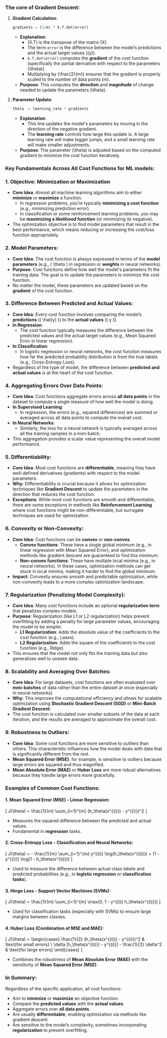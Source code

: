 





### The core of **Gradient Descent**:


1. **Gradient Calculation**:
   ```python
   gradients = (2/m) * X.T.dot(error)
   ```
   - **Explanation**:
     - \(X.T\) is the transpose of the matrix \(X\).
     - The term `error` is the difference between the model’s predictions and the actual target values (\(y\)).
     - `X.T.dot(error)` computes the **gradient** of the cost function (specifically the partial derivative with respect to the parameters \(\theta\)).
     - Multiplying by \(\frac{2}{m}\) ensures that the gradient is properly scaled to the number of data points \(m\).
   - **Purpose**: This computes the **direction** and **magnitude** of change needed to update the parameters \(\theta\).

2. **Parameter Update**:
   ```python
   theta -= learning_rate * gradients
   ```
   - **Explanation**:
     - This line updates the model's parameters by moving in the direction of the negative gradient.
     - The **learning rate** controls how large this update is. A large learning rate will make bigger jumps, and a small learning rate will make smaller adjustments.
   - **Purpose**: The parameter \(\theta\) is adjusted based on the computed gradient to minimize the cost function iteratively.




### Key Fundamentals Across All Cost Functions for ML models:

### 1. **Objective: Minimization or Maximization**
   - **Core Idea**: Almost all machine learning algorithms aim to either **minimize** or **maximize** a function.
     - In regression problems, you're typically **minimizing a cost function** (e.g., minimizing prediction error).
     - In classification or some reinforcement learning problems, you may be **maximizing a likelihood function** (or minimizing its negative).
   - The optimization objective is to find model parameters that result in the best performance, which means reducing or increasing the cost/loss function appropriately.

### 2. **Model Parameters**:
   - **Core Idea**: The cost function is always expressed in terms of the **model parameters** (e.g., \( \theta \) in regression or **weights** in neural networks).
   - **Purpose**: Cost functions define how well the model's parameters fit the training data. The goal is to update the parameters to minimize the cost function.
   - No matter the model, these parameters are updated based on the **gradient** of the cost function.

### 3. **Difference Between Predicted and Actual Values**:
   - **Core Idea**: Every cost function involves comparing the model’s **predictions** (\( \hat{y} \)) to the **actual values** (\( y \)).
   - **In Regression**:
     - The cost function typically measures the difference between the predicted values and the actual target values (e.g., Mean Squared Error in linear regression).
   - **In Classification**:
     - In logistic regression or neural networks, the cost function measures how far the predicted probability distribution is from the true labels (e.g., Cross-Entropy Loss).
   - Regardless of the type of model, the difference between **predicted and actual values** is at the heart of the cost function.

### 4. **Aggregating Errors Over Data Points**:
   - **Core Idea**: Cost functions aggregate errors across **all data points** in the dataset to compute a single measure of how well the model is doing.
   - **In Supervised Learning**:
     - In regression, the errors (e.g., squared differences) are summed or averaged across all data points to compute the overall cost.
   - **In Neural Networks**:
     - Similarly, the loss for a neural network is typically averaged across all the training samples in a mini-batch.
   - This aggregation provides a scalar value representing the overall model performance.

### 5. **Differentiability**:
   - **Core Idea**: Most cost functions are **differentiable**, meaning they have well-defined derivatives (gradients) with respect to the model parameters.
   - **Why**: Differentiability is crucial because it allows for optimization techniques like **Gradient Descent** to update the parameters in the direction that reduces the cost function.
   - **Exceptions**: While most cost functions are smooth and differentiable, there are some exceptions in methods like **Reinforcement Learning** where cost functions might be non-differentiable, but surrogate techniques are used for optimization.

### 6. **Convexity or Non-Convexity**:
   - **Core Idea**: Cost functions can be **convex** or **non-convex**.
     - **Convex functions**: These have a single global minimum (e.g., in linear regression with Mean Squared Error), and optimization methods like gradient descent are guaranteed to find this minimum.
     - **Non-convex functions**: These have multiple local minima (e.g., in neural networks). In these cases, optimization methods can get stuck in local minima, making it harder to find the global minimum.
   - **Impact**: Convexity ensures smooth and predictable optimization, while non-convexity leads to a more complex optimization landscape.

### 7. **Regularization (Penalizing Model Complexity)**:
   - **Core Idea**: Many cost functions include an optional **regularization term** that penalizes complex models.
   - **Purpose**: Regularization (like L1 or L2 regularization) helps prevent overfitting by adding a penalty for large parameter values, encouraging the model to be simpler.
     - **L1 Regularization**: Adds the absolute value of the coefficients to the cost function (e.g., Lasso).
     - **L2 Regularization**: Adds the square of the coefficients to the cost function (e.g., Ridge).
   - This ensures that the model not only fits the training data but also generalizes well to unseen data.

### 8. **Scalability and Averaging Over Batches**:
   - **Core Idea**: For large datasets, cost functions are often evaluated over **mini-batches** of data rather than the entire dataset at once (especially in neural networks).
   - **Why**: This improves the computational efficiency and allows for scalable optimization using **Stochastic Gradient Descent (SGD)** or **Mini-Batch Gradient Descent**.
   - The cost function is calculated over smaller subsets of the data at each iteration, and the results are averaged to approximate the overall cost.

### 9. **Robustness to Outliers**:
   - **Core Idea**: Some cost functions are more sensitive to outliers than others. This characteristic influences how the model deals with data that is significantly different from the rest.
   - **Mean Squared Error (MSE)**, for example, is sensitive to outliers because large errors are squared and thus magnified.
   - **Mean Absolute Error (MAE)** or **Huber Loss** are more robust alternatives because they handle large errors more gracefully.

### Examples of Common Cost Functions:

#### **1. Mean Squared Error (MSE) - Linear Regression**:
   \[
   J(\theta) = \frac{1}{m} \sum_{i=1}^{m} (h_\theta(x^{(i)}) - y^{(i)})^2
   \]
   - Measures the squared difference between the predicted and actual values.
   - Fundamental in **regression** tasks.

#### **2. Cross-Entropy Loss - Classification and Neural Networks**:
   \[
   J(\theta) = - \frac{1}{m} \sum_{i=1}^{m} y^{(i)} \log(h_\theta(x^{(i)})) + (1 - y^{(i)}) \log(1 - h_\theta(x^{(i)}))
   \]
   - Used to measure the difference between actual class labels and predicted probabilities (e.g., in **logistic regression** or **classification tasks**).

#### **3. Hinge Loss - Support Vector Machines (SVMs)**:
   \[
   J(\theta) = \frac{1}{m} \sum_{i=1}^{m} \max(0, 1 - y^{(i)} h_\theta(x^{(i)}))
   \]
   - Used for classification tasks (especially with SVMs) to ensure large margins between classes.

#### **4. Huber Loss** (Combination of MSE and MAE):
   \[
   J(\theta) = 
   \begin{cases} 
   \frac{1}{2} (h_\theta(x^{(i)}) - y^{(i)})^2 & \text{for small errors} \\
   \delta |h_\theta(x^{(i)}) - y^{(i)}| - \frac{1}{2} \delta^2 & \text{for large errors}
   \end{cases}
   \]
   - Combines the robustness of **Mean Absolute Error (MAE)** with the sensitivity of **Mean Squared Error (MSE)**.

### In Summary:
Regardless of the specific application, all cost functions:
- Aim to **minimize** or **maximize** an objective function.
- Compare the **predicted values** with the **actual values**.
- Aggregate errors over **all data points**.
- Are usually **differentiable**, enabling optimization via methods like gradient descent.
- Are sensitive to the model’s complexity, sometimes incorporating **regularization** to prevent overfitting.

